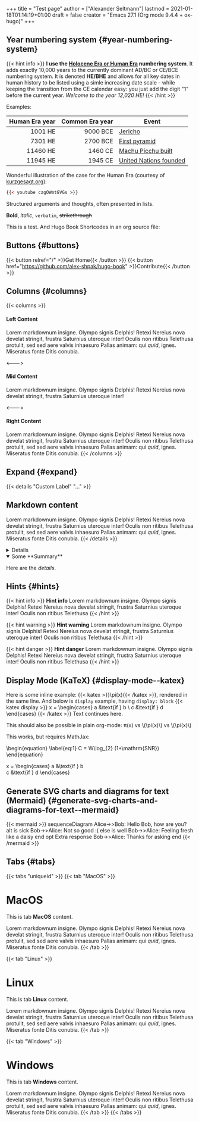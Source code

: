+++
title = "Test page"
author = ["Alexander Seltmann"]
lastmod = 2021-01-18T01:14:19+01:00
draft = false
creator = "Emacs 27.1 (Org mode 9.4.4 + ox-hugo)"
+++

## Year numbering system {#year-numbering-system}

{{< hint info >}}
**I use the [Holocene Era or Human Era](https://en.wikipedia.org/wiki/Holocene_calendar) numbering system**. It adds exactly 10,000 years to the currently dominant AD/BC or CE/BCE numbering system. It is denoted **HE/BHE** and allows for all key dates in human history to be listed using a simle increasing date scale - while keeping the transition from the CE calendar easy: you just add the digit "1" before the current year. _Welcome to the year 12,020 HE!_
{{< /hint >}}

Examples:

| Human Era year | Common Era year | Event                                                                    |
|---------------:|----------------:|--------------------------------------------------------------------------|
| 1001 HE        | 9000 BCE        | [Jericho](https://en.wikipedia.org/wiki/Jericho)                         |
| 7301 HE        | 2700 BCE        | [First pyramid](https://en.wikipedia.org/wiki/Pyramid%5Fof%5FDjoser)     |
| 11460 HE       | 1460 CE         | [Machu Picchu built](https://en.wikipedia.org/wiki/Machu%5FPicchu)       |
| 11945 HE       | 1945 CE         | [United Nations founded](https://en.wikipedia.org/wiki/United%5FNations) |

Wonderful illustration of the case for the Human Era (courtesy of
[kurzgesagt.org](<https://kurzgesagt.org>)):

```html
{{< youtube czgOWmtGVGs >}}
```

Structured arguments and thoughts, often presented in lists.

**Bold**, _italic_, `verbatim`, ~~strikethrough~~

This is a test. And Hugo Book Shortcodes in an org source file:


## Buttons {#buttons}

{{< button relref="/" >}}Get Home{{< /button >}}
{{< button href="https://github.com/alex-shpak/hugo-book" >}}Contribute{{< /button >}}


## Columns {#columns}

{{< columns >}}
#### Left Content
Lorem markdownum insigne. Olympo signis Delphis! Retexi Nereius nova develat
stringit, frustra Saturnius uteroque inter! Oculis non ritibus Telethusa
protulit, sed sed aere valvis inhaesuro Pallas animam: qui _quid_, ignes.
Miseratus fonte Ditis conubia.

<--->

#### Mid Content
Lorem markdownum insigne. Olympo signis Delphis! Retexi Nereius nova develat
stringit, frustra Saturnius uteroque inter!

<--->

#### Right Content
Lorem markdownum insigne. Olympo signis Delphis! Retexi Nereius nova develat
stringit, frustra Saturnius uteroque inter! Oculis non ritibus Telethusa
protulit, sed sed aere valvis inhaesuro Pallas animam: qui _quid_, ignes.
Miseratus fonte Ditis conubia.
{{< /columns >}}


## Expand {#expand}

{{< details "Custom Label" "..." >}}
## Markdown content
Lorem markdownum insigne. Olympo signis Delphis! Retexi Nereius nova develat
stringit, frustra Saturnius uteroque inter! Oculis non ritibus Telethusa
protulit, sed sed aere valvis inhaesuro Pallas animam: qui _quid_, ignes.
Miseratus fonte Ditis conubia.
{{< /details >}}

<details>
<p class="details">Here are the _details_.
</p>
</details>

<details open>
<summary>
Some **Summary**
</summary>
<p class="details">

Here are the _details_.
</p>
</details>


## Hints {#hints}

{{< hint info >}}
**Hint info**
Lorem markdownum insigne. Olympo signis Delphis! Retexi Nereius nova develat
stringit, frustra Saturnius uteroque inter! Oculis non ritibus Telethusa
{{< /hint >}}

{{< hint warning >}}
**Hint warning**
Lorem markdownum insigne. Olympo signis Delphis! Retexi Nereius nova develat
stringit, frustra Saturnius uteroque inter! Oculis non ritibus Telethusa
{{< /hint >}}

{{< hint danger >}}
**Hint danger**
Lorem markdownum insigne. Olympo signis Delphis! Retexi Nereius nova develat
stringit, frustra Saturnius uteroque inter! Oculis non ritibus Telethusa
{{< /hint >}}


## Display Mode (KaTeX) {#display-mode--katex}


Here is some inline example: {{< katex >}}\pi(x){{< /katex >}}, rendered in the same line. And below is `display` example, having `display: block`
{{< katex display >}}
x = \begin{cases}
   a &\text{if } b \\
   c &\text{if } d
\end{cases}
{{< /katex >}}
Text continues here.

This should also be possible in plain org-mode: &pi;(x) vs \\(\pi(x)\\) vs \\(\pi(x)\\)

This works, but requires MathJax:

\begin{equation}
\label{eq:1}
C = W\log\_{2} (1+\mathrm{SNR})
\end{equation}

x = \begin{cases}
   a &\text{if } b <br />
   c &\text{if } d
\end{cases}


## Generate SVG charts and diagrams for text (Mermaid) {#generate-svg-charts-and-diagrams-for-text--mermaid}

{{< mermaid >}}
sequenceDiagram
    Alice->>Bob: Hello Bob, how are you?
    alt is sick
        Bob->>Alice: Not so good :(
    else is well
        Bob->>Alice: Feeling fresh like a daisy
    end
    opt Extra response
        Bob->>Alice: Thanks for asking
    end
{{< /mermaid >}}


## Tabs {#tabs}

{{< tabs "uniqueid" >}}
{{< tab "MacOS" >}}
# MacOS

This is tab **MacOS** content.

Lorem markdownum insigne. Olympo signis Delphis! Retexi Nereius nova develat
stringit, frustra Saturnius uteroque inter! Oculis non ritibus Telethusa
protulit, sed sed aere valvis inhaesuro Pallas animam: qui _quid_, ignes.
Miseratus fonte Ditis conubia.
{{< /tab >}}

{{< tab "Linux" >}}

# Linux

This is tab **Linux** content.

Lorem markdownum insigne. Olympo signis Delphis! Retexi Nereius nova develat
stringit, frustra Saturnius uteroque inter! Oculis non ritibus Telethusa
protulit, sed sed aere valvis inhaesuro Pallas animam: qui _quid_, ignes.
Miseratus fonte Ditis conubia.
{{< /tab >}}

{{< tab "Windows" >}}

# Windows

This is tab **Windows** content.

Lorem markdownum insigne. Olympo signis Delphis! Retexi Nereius nova develat
stringit, frustra Saturnius uteroque inter! Oculis non ritibus Telethusa
protulit, sed sed aere valvis inhaesuro Pallas animam: qui _quid_, ignes.
Miseratus fonte Ditis conubia.
{{< /tab >}}
{{< /tabs >}}
